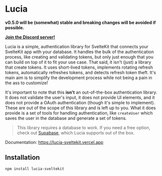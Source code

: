 # Lucia

**v0.5.0 will be (somewhat) stable and breaking changes will be avoided if possible.**

**[Join the Discord server!](https://discord.gg/PwrK3kpVR3)**

Lucia is a simple, authentication library for SvelteKit that connects your SvelteKit app with your database. It handles the bulk of the authentication process, like creating and validating tokens, but only just enough that you can build on top of it to fit your use case. That said, it isn't (just) a library that create tokens. It uses short-lived tokens, implements rotating refresh tokens, automatically refreshes tokens, and detects refresh token theft. It's main aim is to simplify the development process while not being a pain in the ass to customize!

It's important to note that this __isn't__ an out-of-the-box authentication library. It does not validate the user's input, it does not provide UI elements, and it does not provide a OAuth authentication (though it's simple to implement). These are out of the scope of this library and is left up to you. What it does provide is a set of tools for handling authentication, like `createUser` which saves the user in the database and generate a set of tokens.

> This library requires a database to work. If you need a free option, check out [Supabase](https://supabase.com), which Lucia supports out of the box.

Documentation: https://lucia-sveltekit.vercel.app


## Installation

```
npm install lucia-sveltekit
```
